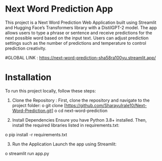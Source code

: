 # Next Word Prediction App
This project is a Next Word Prediction Web Application built using Streamlit and Hugging Face’s Transformers library with a DistilGPT-2 model. The app allows users to type a phrase or sentence and receive predictions for the next possible word based on the input text. Users can adjust prediction settings such as the number of predictions and temperature to control prediction creativity.

#GLOBAL LINK : https://next-word-prediction-sha58ra100yu.streamlit.app/

# Installation
To run this project locally, follow these steps:

1. Clone the Repository : First, clone the repository and navigate to the project folder:
o git clone [https://github.com/SharayuIrale10/Next-Word-Prediction.git]
o cd next-word-prediction

2. Install Dependencies
Ensure you have Python 3.8+ installed. Then, install the required libraries listed in requirements.txt:

o pip install -r requirements.txt

3. Run the Application
Launch the app using Streamlit:

o streamlit run app.py
